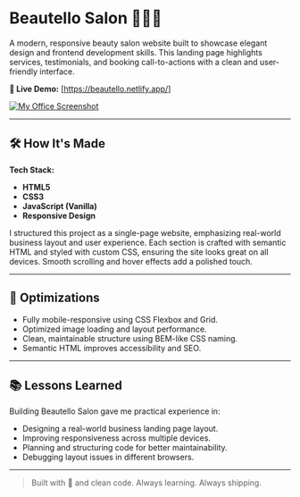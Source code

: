 # Beautello Salon 💇‍♀️✨

A modern, responsive beauty salon website built to showcase elegant design and frontend development skills. This landing page highlights services, testimonials, and booking call-to-actions with a clean and user-friendly interface.

**🔗 Live Demo:** [https://beautello.netlify.app/]

[![My Office Screenshot](https://res.cloudinary.com/deq0w5tnr/image/upload/v1750179247/2025-06-17-192811-beautello-redefine-your-style-screenclip_kz5wjn.png)](https://beautello.netlify.app/)



---

## 🛠️ How It's Made

**Tech Stack:**
- **HTML5**
- **CSS3**
- **JavaScript (Vanilla)**
- **Responsive Design**

I structured this project as a single-page website, emphasizing real-world business layout and user experience. Each section is crafted with semantic HTML and styled with custom CSS, ensuring the site looks great on all devices. Smooth scrolling and hover effects add a polished touch.

---

## 🚀 Optimizations

- Fully mobile-responsive using CSS Flexbox and Grid.
- Optimized image loading and layout performance.
- Clean, maintainable structure using BEM-like CSS naming.
- Semantic HTML improves accessibility and SEO.

---

## 📚 Lessons Learned

Building Beautello Salon gave me practical experience in:
- Designing a real-world business landing page layout.
- Improving responsiveness across multiple devices.
- Planning and structuring code for better maintainability.
- Debugging layout issues in different browsers.

---



> Built with 💖 and clean code. Always learning. Always shipping.
